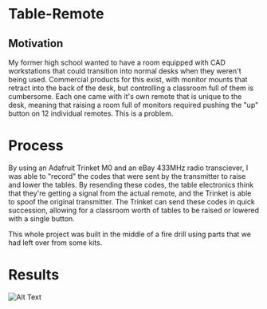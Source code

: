 # Table-Remote
## Motivation
My former high school wanted to have a room equipped with CAD workstations that could transition into normal desks when they weren't being used. Commercial products for this exist, with monitor mounts that retract into the back of the desk, but controlling a classroom full of them is cumbersome. Each one came with it's own remote that is unique to the desk, meaning that raising a room full of monitors required pushing the "up" button on 12 individual remotes. This is a problem.

# Process
By using an Adafruit Trinket M0 and an eBay 433MHz radio transciever, I was able to "record" the codes that were sent by the transmitter to raise and lower the tables. By resending these codes, the table electronics think that they're getting a signal from the actual remote, and the Trinket is able to spoof the original transmitter. The Trinket can send these codes in quick succession, allowing for a classroom worth of tables to be raised or lowered with a single button.

This whole project was built in the middle of a fire drill using parts that we had left over from some kits.

# Results
![Alt Text](https://github.com/FischerMoseley/Table-Remote/blob/master/results.gif)